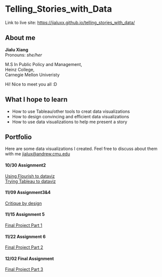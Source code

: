 # Telling_Stories_with_Data

Link to live site: https://jialuxx.github.io/telling_stories_with_data/

## About me
**Jialu Xiang**  
Pronouns: _she/her_

M.S In Public Policy and Management,  
Heinz College,  
Carnegie Mellon Univeristy

Hi! Nice to meet you all :D  
## What I hope to learn
 * How to use Tableau/other tools to creat data visualizations
 * How to design convincing and efficient data visualizations
 * How to use data visualizations to help me present a story
## Portfolio
Here are some data visualizations I created. Feel free to discuss about them with me <jialux@andrew.cmu.edu>

#### 10/30 Assignment2 
[Using Flourish to dataviz](/dataviz2.md)  
[Trying Tableau to dataviz](/dataviz3.md)
#### 11/09 Assignment3&4
[Critique by design](/dataviz4.md)
#### 11/15 Assignment 5
[Final Project Part 1](/finalProject_jialu.md)
#### 11/22 Assignment 6
[Final Project Part 2](/final2.md)
#### 12/02 Final Assignment
[Final Project Part 3](/final3.md)
